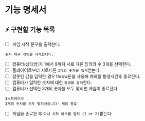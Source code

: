 # 기능 명세서

## ⚡ **구현할 기능 목록**
- [ ]  게임 시작 문구를 출력한다.
  ```
  숫자 야구 게임을 시작합니다.
  ```
- [ ]  컴퓨터(상대방)가 1에서 9까지 서로 다른 임의의 수 3개를 선택한다.
- [ ]  플레이어로부터 서로다른 `3개의 숫자를 입력`받는다.
- [ ]  잘못된 값을 입력한 경우 throw문을 사용해 예외를 발생시킨후 종료한다.
- [ ]  컴퓨터가 입력한 숫자에 대한 `결과를 출력`한다.
- [ ]  컴퓨터가 선택한 3개의 숫자를 모두 맞히면 게임이 종료된다.
  ```
  3스트라이크
  3개의 숫자를 모두 맞히셨습니다! 게임 종료
  ```
- [ ]  게임을 종료한 후 `다시 시작 여부를 입력 (1 or 2)`받는다.